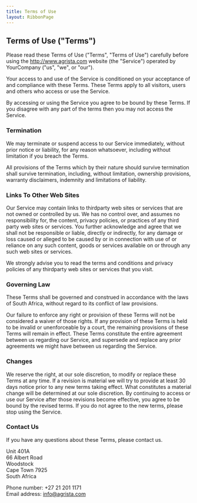 ```yaml
---
title: Terms of Use
layout: RibbonPage
---
```


## Terms of Use ("Terms")

Please read these Terms of Use ("Terms", "Terms of Use") carefully before using the http://www.agrista.com website (the "Service") operated by ​ YourCompany ("us", "we", or "our").

Your access to and use of the Service is conditioned on your acceptance of and compliance with these Terms. These Terms apply to all visitors, users and others who access or use the Service.

By accessing or using the Service you agree to be bound by these Terms. If you disagree with any part of the terms then you may not access the Service.

### Termination

We may terminate or suspend access to our Service immediately, without prior notice or liability, for any reason whatsoever, including without limitation if you breach the Terms.

All provisions of the Terms which by their nature should survive termination shall survive termination, including, without limitation, ownership provisions, warranty disclaimers, indemnity and limitations of liability.

### Links To Other Web Sites

Our Service may contain links to third­party web sites or services that are not owned or controlled by ​us. We has no control over, and assumes no responsibility for, the content, privacy policies, or practices of any third party web sites or services. You further acknowledge and agree that ​we shall not be responsible or liable, directly or indirectly, for any damage or loss caused or alleged to be caused by or in connection with use of or reliance on any such content, goods or services available on or through any such web sites or services.

We strongly advise you to read the terms and conditions and privacy policies of any third­party web sites or services that you visit.

### Governing Law

These Terms shall be governed and construed in accordance with the laws of ​South Africa, without regard to its conflict of law provisions.

Our failure to enforce any right or provision of these Terms will not be considered a waiver of those rights. If any provision of these Terms is held to be invalid or unenforceable by a court, the remaining provisions of these Terms will remain in effect. These Terms constitute the entire agreement between us regarding our Service, and supersede and replace any prior agreements we might have between us regarding the Service.

### Changes

We reserve the right, at our sole discretion, to modify or replace these Terms at any time. If a revision is material we will try to provide at least ​30 days notice prior to any new terms taking effect. What constitutes a material change will be determined at our sole discretion. By continuing to access or use our Service after those revisions become effective, you agree to be bound by the revised terms. If you do not agree to the new terms, please stop using the Service.

### Contact Us

If you have any questions about these Terms, please contact us.

Unit 401A  
66 Albert Road  
Woodstock  
Cape Town 7925  
South Africa  

Phone number: +27 21 201 1171  
Email address: info@agrista.com    
